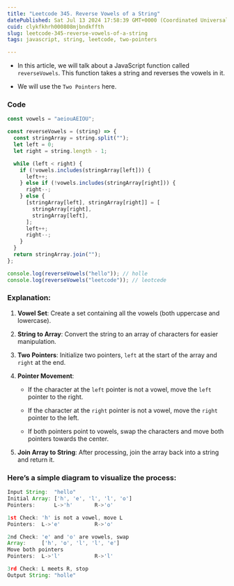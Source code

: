 ```yaml
---
title: "Leetcode 345. Reverse Vowels of a String"
datePublished: Sat Jul 13 2024 17:58:39 GMT+0000 (Coordinated Universal Time)
cuid: clykfkhrh000808mjbndkffth
slug: leetcode-345-reverse-vowels-of-a-string
tags: javascript, string, leetcode, two-pointers

---
```


* In this article, we will talk about a JavaScript function called `reverseVowels`. This function takes a string and reverses the vowels in it.
    
* We will use the `Two Pointers` here.
    

### Code

```javascript
const vowels = "aeiouAEIOU";

const reverseVowels = (string) => {
  const stringArray = string.split("");
  let left = 0;
  let right = string.length - 1;

  while (left < right) {
    if (!vowels.includes(stringArray[left])) {
      left++;
    } else if (!vowels.includes(stringArray[right])) {
      right--;
    } else {
      [stringArray[left], stringArray[right]] = [
        stringArray[right],
        stringArray[left],
      ];
      left++;
      right--;
    }
  }
  return stringArray.join("");
};

console.log(reverseVowels("hello")); // holle
console.log(reverseVowels("leetcode")); // leotcede
```

### Explanation:

1. **Vowel Set**: Create a set containing all the vowels (both uppercase and lowercase).
    
2. **String to Array**: Convert the string to an array of characters for easier manipulation.
    
3. **Two Pointers**: Initialize two pointers, `left` at the start of the array and `right` at the end.
    
4. **Pointer Movement**:
    
    * If the character at the `left` pointer is not a vowel, move the `left` pointer to the right.
        
    * If the character at the `right` pointer is not a vowel, move the `right` pointer to the left.
        
    * If both pointers point to vowels, swap the characters and move both pointers towards the center.
        
5. **Join Array to String**: After processing, join the array back into a string and return it.
    

### Here’s a simple diagram to visualize the process:

```javascript
Input String:  "hello"
Initial Array: ['h', 'e', 'l', 'l', 'o']
Pointers:      L->'h'       R->'o'

1st Check: 'h' is not a vowel, move L
Pointers:  L->'e'           R->'o'

2nd Check: 'e' and 'o' are vowels, swap
Array:     ['h', 'o', 'l', 'l', 'e']
Move both pointers
Pointers:  L->'l'           R->'l'

3rd Check: L meets R, stop
Output String: "holle"
```
